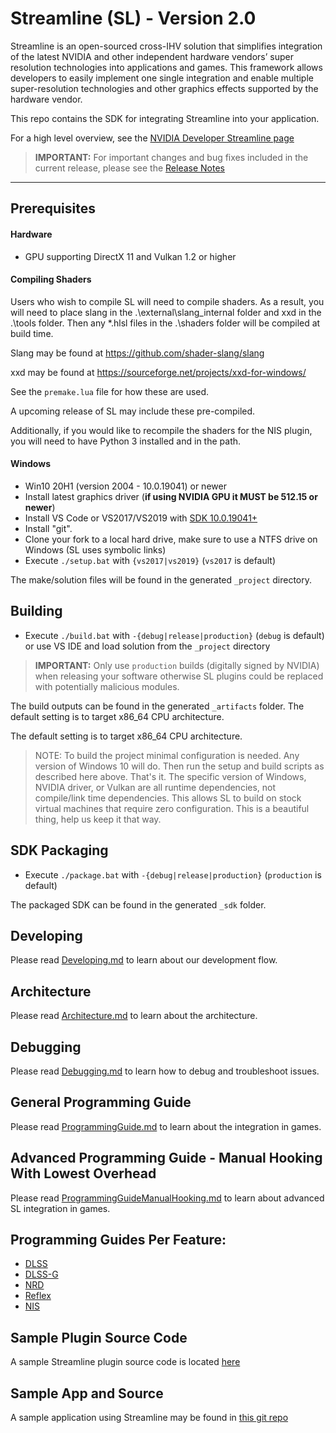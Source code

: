 # Streamline (SL) - Version 2.0

Streamline is an open-sourced cross-IHV solution that simplifies integration of the latest NVIDIA and other independent hardware vendors’ super resolution technologies into applications and games. This framework allows developers to easily implement one single integration and enable multiple super-resolution technologies and other graphics effects supported by the hardware vendor.

This repo contains the SDK for integrating Streamline into your application.

For a high level overview, see the [NVIDIA Developer Streamline page](https://developer.nvidia.com/rtx/streamline)

> **IMPORTANT:**
> For important changes and bug fixes included in the current release, please see the [Release Notes](release.txt)

------

## Prerequisites

#### Hardware

- GPU supporting DirectX 11 and Vulkan 1.2 or higher

#### Compiling Shaders

Users who wish to compile SL will need to compile shaders.  As a result, you will need to place slang in the .\external\slang_internal folder and xxd in the .\tools folder.  Then any *.hlsl files in the .\shaders folder will be compiled at build time.

Slang may be found at https://github.com/shader-slang/slang

xxd may be found at https://sourceforge.net/projects/xxd-for-windows/

See the `premake.lua` file for how these are used.

A upcoming release of SL may include these pre-compiled.

Additionally, if you would like to recompile the shaders for the NIS plugin, you will need to have Python 3 installed and in the path.

#### Windows

- Win10 20H1 (version 2004 - 10.0.19041) or newer
- Install latest graphics driver (**if using NVIDIA GPU it MUST be 512.15 or newer**)
- Install VS Code or VS2017/VS2019 with [SDK 10.0.19041+](https://go.microsoft.com/fwlink/?linkid=2120843)
- Install "git".
- Clone your fork to a local hard drive, make sure to use a NTFS drive on Windows (SL uses symbolic links)
- Execute `./setup.bat` with `{vs2017|vs2019}` (`vs2017` is default)

The make/solution files will be found in the generated `_project` directory.

## Building

- Execute `./build.bat` with `-{debug|release|production}` (`debug` is default) or use VS IDE and load solution from the `_project` directory

> **IMPORTANT:**
> Only use `production` builds (digitally signed by NVIDIA) when releasing your software otherwise SL plugins could be replaced with potentially malicious modules.

The build outputs can be found in the generated `_artifacts` folder. The default setting is to target x86_64 CPU architecture.

The default setting is to target x86_64 CPU architecture.

> NOTE: To build the project minimal configuration is needed. Any version of Windows 10 will do. Then
run the setup and build scripts as described here above. That's it. The specific version of Windows, NVIDIA driver,
or Vulkan are all runtime dependencies, not compile/link time dependencies. This allows SL to build on stock
virtual machines that require zero configuration. This is a beautiful thing, help us keep it that way.

## SDK Packaging

- Execute `./package.bat` with `-{debug|release|production}` (`production` is default)

The packaged SDK can be found in the generated `_sdk` folder.

## Developing

Please read [Developing.md](docs/Developing.md) to learn about our development flow.

## Architecture

Please read [Architecture.md](docs/Architecture.md) to learn about the architecture.

## Debugging

Please read [Debugging.md](docs/Debugging.md) to learn how to debug and troubleshoot issues.

## General Programming Guide

Please read [ProgrammingGuide.md](docs/ProgrammingGuide.md) to learn about the integration in games.

## Advanced Programming Guide - Manual Hooking With Lowest Overhead

Please read [ProgrammingGuideManualHooking.md](docs/ProgrammingGuideManualHooking.md) to learn about advanced SL integration in games.

## Programming Guides Per Feature:

- [DLSS](docs/ProgrammingGuideDLSS.md)
- [DLSS-G](docs/ProgrammingGuideDLSS_G.md)
- [NRD](docs/ProgrammingGuideNRD.md)
- [Reflex](docs/ProgrammingGuideReflex.md)
- [NIS](docs/ProgrammingGuideNIS.md)

## Sample Plugin Source Code

A sample Streamline plugin source code is located [here](source/plugins/sl.template/templateEntry.cpp)

## Sample App and Source

A sample application using Streamline may be found in [this git repo](https://github.com/NVIDIAGameWorks/Streamline_Sample)
